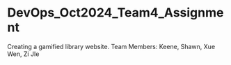 # DevOps_Oct2024_Team4_Assignment
Creating a gamified library website.
Team Members: Keene, Shawn, Xue Wen, Zi JIe

